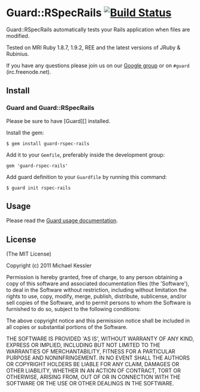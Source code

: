 # Guard::RSpecRails [![Build Status](https://secure.travis-ci.org/netzpirat/guard-rspec-rails.png)](http://travis-ci.org/netzpirat/guard-rspec-rails)

Guard::RSpecRails automatically tests your Rails application when files are modified.

Tested on MRI Ruby 1.8.7, 1.9.2, REE and the latest versions of JRuby & Rubinius.

If you have any questions please join us on our [Google group](http://groups.google.com/group/guard-dev) or on `#guard`
(irc.freenode.net).

## Install

### Guard and Guard::RSpecRails

Please be sure to have [Guard][] installed.

Install the gem:

    $ gem install guard-rspec-rails

Add it to your `Gemfile`, preferably inside the development group:

    gem 'guard-rspec-rails'

Add guard definition to your `Guardfile` by running this command:

    $ guard init rspec-rails

## Usage

Please read the [Guard usage documentation](https://github.com/guard/guard#readme).

## License

(The MIT License)

Copyright (c) 2011 Michael Kessler

Permission is hereby granted, free of charge, to any person obtaining
a copy of this software and associated documentation files (the
'Software'), to deal in the Software without restriction, including
without limitation the rights to use, copy, modify, merge, publish,
distribute, sublicense, and/or sell copies of the Software, and to
permit persons to whom the Software is furnished to do so, subject to
the following conditions:

The above copyright notice and this permission notice shall be
included in all copies or substantial portions of the Software.

THE SOFTWARE IS PROVIDED 'AS IS', WITHOUT WARRANTY OF ANY KIND,
EXPRESS OR IMPLIED, INCLUDING BUT NOT LIMITED TO THE WARRANTIES OF
MERCHANTABILITY, FITNESS FOR A PARTICULAR PURPOSE AND NONINFRINGEMENT.
IN NO EVENT SHALL THE AUTHORS OR COPYRIGHT HOLDERS BE LIABLE FOR ANY
CLAIM, DAMAGES OR OTHER LIABILITY, WHETHER IN AN ACTION OF CONTRACT,
TORT OR OTHERWISE, ARISING FROM, OUT OF OR IN CONNECTION WITH THE
SOFTWARE OR THE USE OR OTHER DEALINGS IN THE SOFTWARE.

